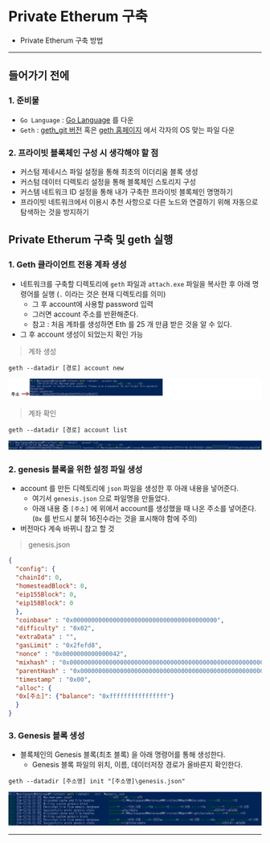 # Private Etherum 구축
  - Private Etherum 구축 방법

---

## 들어가기 전에
  ### 1. 준비물
  - `Go Language` : [Go Language](https://golang.org/dl/) 를 다운
  - `Geth` : [geth_git 버전](https://github.com/ethereum/go-ethereum) 혹은 [geth 홈페이지](https://geth.ethereum.org/downloads/) 에서 각자의 OS 맞는 파일 다운

  ### 2. 프라이빗 블록체인 구성 시 생각해야 할 점
  - 커스텀 제네시스 파일 설정을 통해 최초의 이더리움 블록 생성
  - 커스텀 데이터 디렉토리 설정을 통해 블록체인 스토리지 구성
  - 커스템 네트워크 ID 설정을 통해 내가 구축한 프라이빗 블록체인 명명하기
  - 프라이빗 네트워크에서 이용시 추천 사항으로 다른 노드와 연결하기 위해 자동으로 탐색하는 것을 방지하기

## Private Etherum 구축 및 geth 실행
  ### 1. Geth 클라이언트 전용 계좌 생성
  - 네트워크를 구축할 디렉토리에 `geth` 파일과 `attach.exe` 파일을 복사한 후 아래 명령어를 실행 (`.` 이라는 것은 현재 디렉토리를 의미)
    - 그 후 account에 사용할 password 입력
    - 그러면 account 주소를 반환해준다.
    - 참고 : 처음 계좌를 생성하면 Eth 를 25 개 만큼 받은 것을 알 수 있다.
  - 그 후 account 생성이 되었는지 확인 가능

  > 계좌 생성

  ```
  geth --datadir [경로] account new
  ```

  ![](https://github.com/Lee-KyungSeok/Ethereum-Study/blob/master/privatesetting/picture/setting1.png)

  > 계좌 확인

  ```
  geth --datadir [경로] account list
  ```

  ![](https://github.com/Lee-KyungSeok/Ethereum-Study/blob/master/privatesetting/picture/setting2.png)

  ### 2. genesis 블록을 위한 설정 파일 생성
  - account 를 만든 디렉토리에 `json` 파일을 생성한 후 아래 내용을 넣어준다.
    - 여기서 `genesis.json` 으로 파일명을 만들었다.
    - 아래 내용 중 `[주소]` 에 위에서 account를 생성했을 때 나온 주소를 넣어준다. (`0x` 를 반드시 붙혀 16진수라는 것을 표시해야 함에 주의)
  - 버전마다 계속 바뀌니 참고 할 것

  > genesis.json

  ```json
  {
  	"config": {
  	"chainId": 0,
  	"homesteadBlock": 0,
  	"eip155Block": 0,
  	"eip158Block": 0
  	},
  	"coinbase" : "0x0000000000000000000000000000000000000000",
  	"difficulty" : "0x02",
  	"extraData" : "",
  	"gasLimit" : "0x2fefd8",
  	"nonce" : "0x0000000000000042",
  	"mixhash" : "0x0000000000000000000000000000000000000000000000000000000000000000",
  	"parentHash" : "0x0000000000000000000000000000000000000000000000000000000000000000",
  	"timestamp" : "0x00",
  	"alloc": {
  	"0x[주소]": {"balance": "0xffffffffffffffff"}
  	}
  }
  ```

  ### 3. Genesis 블록 생성
  - 블록체인의 Genesis 블록(최초 블록) 을 아래 명령어를 통해 생성한다.
    - Genesis 블록 파일의 위치, 이름, 데이터저장 경로가 올바른지 확인한다.

  ```
  geth --datadir [주소명] init "[주소명]\genesis.json"
  ```

  ![](https://github.com/Lee-KyungSeok/Ethereum-Study/blob/master/privatesetting/picture/setting3.png)

---
